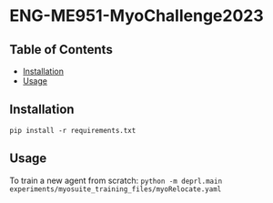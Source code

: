 # ENG-ME951-MyoChallenge2023

## Table of Contents
- [Installation](#installation)
- [Usage](#usage)

## Installation
`pip install -r requirements.txt`

## Usage
To train a new agent from scratch:
`python -m deprl.main experiments/myosuite_training_files/myoRelocate.yaml`
